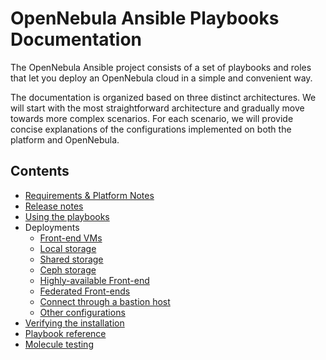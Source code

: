 [//]: # ( vim: set wrap : )

# OpenNebula Ansible Playbooks Documentation

The OpenNebula Ansible project consists of a set of playbooks and roles that let you deploy an OpenNebula cloud in a simple and convenient way.

The documentation is organized based on three distinct architectures. We will start with the most straightforward architecture and gradually move towards more complex scenarios. For each scenario, we will provide concise explanations of the configurations implemented on both the platform and OpenNebula.

## Contents

* [Requirements & Platform Notes](sys_reqs)
* [Release notes](https://github.com/OpenNebula/one-deploy/releases)
* [Using the playbooks](sys_use)
* Deployments
  * [Front-end VMs](arch_infra)
  * [Local storage](arch_single_local)
  * [Shared storage](arch_single_shared)
  * [Ceph storage](arch_single_ceph)
  * [Highly-available Front-end](arch_ha)
  * [Federated Front-ends](arch_fed)
  * [Connect through a bastion host](arch_bastion)
  * [Other configurations](arch_other)
* [Verifying the installation](sys_verify)
* [Playbook reference](sys_reference)
* [Molecule testing](test_molecule)
